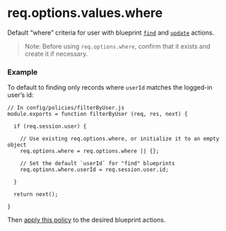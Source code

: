 # req.options.values.where

Default &ldquo;where&rdquo; criteria for user with blueprint [`find`](http://sailsjs.org/#/documentation/reference/blueprint-api/Find.html) and [`update`](http://sailsjs.org/#/documentation/reference/blueprint-api/Update.html) actions.

> Note: Before using `req.options.where`, confirm that it exists and create it if necessary.

### Example

To default to finding only records where `userId` matches the logged-in user&rsquo;s id:

```
// In config/policies/filterByUser.js
module.exports = function filterByUser (req, res, next) {

  if (req.session.user) {
  
    // Use existing req.options.where, or initialize it to an empty object
    req.options.where = req.options.where || {};
    
    // Set the default `userId` for "find" blueprints
    req.options.where.userId = req.session.user.id;
    
  }
  
  return next();
  
}
```

Then [apply this policy](http://sailsjs.org/#/documentation/concepts/Policies?q=to-apply-a-policy-to-a-specific-controller-action) to the desired blueprint actions.

<docmeta name="displayName" value="req.options.where">
